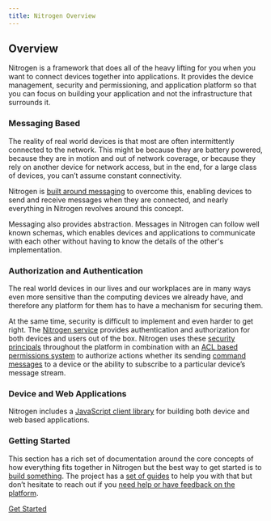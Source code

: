 ```yaml
---
title: Nitrogen Overview
---
```


## Overview

Nitrogen is a framework that does all of the heavy lifting for you when you want to connect devices together into applications. It provides the device management, security and permissioning, and application platform so that you can focus on building your application and not the infrastructure that surrounds it.

### Messaging Based

The reality of real world devices is that most are often intermittently connected to the network.  This might be because they are battery powered, because they are in motion and out of network coverage, or because they rely on another device for network access, but in the end, for a large class of devices, you can’t assume constant connectivity.

Nitrogen is [built around messaging](messages.html) to overcome this, enabling devices to send and receive messages when they are connected, and nearly everything in Nitrogen revolves around this concept.

Messaging also provides abstraction. Messages in Nitrogen can follow well known schemas, which enables devices and applications to communicate with each other without having to know the details of the other's implementation.

### Authorization and Authentication

The real world devices in our lives and our workplaces are in many ways even more sensitive than the computing devices we already have, and therefore any platform for them has to have a mechanism for securing them.

At the same time, security is difficult to implement and even harder to get right. The [Nitrogen service](service.html) provides authentication and authorization for both devices and users out of the box. Nitrogen uses these [security principals](principals.html) throughout the platform in combination with an [ACL based permissions system](permissions.html) to authorize actions whether its sending [command messages](commands.html) to a device or the ability to subscribe to a particular device’s message stream.

### Device and Web Applications
<!--
Finally, Nitrogen provides an application environment called [Reactor](reactor.html) that hosts and manages the lifecycle of applications that tie together devices. Applications in Nitrogen are node.js modules that can leverage the broad JavaScript developer base, the rich node.js package ecosystem, and the ability to publish and update them easily.
-->
Nitrogen includes a [JavaScript client library](/docs/nitrogen/index.html) for building both device and web based applications.

### Getting Started

This section has a rich set of documentation around the core concepts of how everything fits together in Nitrogen but the best way to get started is to [build something](/guides/temperature/setup.html).  The project has a [set of guides](/guides/temperature/setup.html) to help you with that but don’t hesitate to reach out if you [need help or have feedback on the platform](mailto:timfpark@gmail.com).

<a href="/guides/temperature/setup.html" class="btn green"  style="margin-top: 10px">Get Started</a>